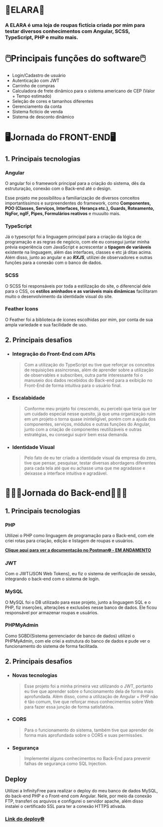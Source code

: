 # 👚ELARA👕

### A ELARA é uma loja de roupas fictícia criada por mim para testar diversos conhecimentos com Angular, SCSS, TypeScript, PHP e muito mais.

# 🖱️Principais funções do software🖱️

- Login/Cadastro de usuário
- Autenticação com JWT
- Carrinho de compras
- Calculadora de frete dinâmico para o sistema americano de CEP (Valor + Tempo estimado)
- Seleção de cores e tamanhos diferentes
- Gerenciamento da conta
- Sistema fictício de venda
- Sistema de desconto dinâmico

# 🖥️Jornada do FRONT-END🖥️

## 1. Principais tecnologias

### Angular

O angular foi o framework principal para a criação do sistema, dês da estruturação, conexão com o Back-end até o design.

Esse projeto me possibilitou a familiarização de diversos conceitos importantíssimos e surpreendentes do framework, como **Componentes, POO (Classes, Serviços, Interfaces, Herança etc.), Guards, Roteamento, NgFor, ngIF, Pipes, Formulários reativos** e muuuito mais.

### TypeScript

Já o typescript foi a linguagem principal para a criação da lógica de programação e as regras de negócio, com ele eu consegui juntar minha prévia experiência com JavaScript e acrescentar a **tipagem de variáveis** existente na linguagem, além das interfaces, classes e etc já ditas acima. Além disso, junto ao angular e ao ***RXJS***, utilizei de observadores e outras funções para a conexão com o banco de dados.

### SCSS

O SCSS foi responsáveis por toda a estilização do site, o diferencial dele para o CSS, os **estilos aninhados e as variáveis mais dinâmicas** facilitaram muito o desenvolvimento da identidade visual do site.

### Feather Icons

O Feather foi a biblioteca de ícones escolhidas por mim, por conta de sua ampla variedade e sua facilidade de uso.

## 2. Principais desafios

- ### Integração do Front-End com APIs

    > Com a utilização do TypeScript eu tive que reforçar os conceitos de requisições assíncronas, além de aprender sobre a utilização de observables e subscribes, outra parte interessante foi o manuseio dos dados recebidos do Back-end para a exibição no Front-End de forma intuitiva para o usuário final.

- ### Escalabidade

    > Conforme meu projeto foi crescendo, eu percebi que teria que ter um cuidado especial nesse quesito, já que uma organização ruim em um projeto o torna quase ininteligível, porém com a ajuda dos componentes, serviços, módulos e outras funções do Angular, junto com a criação de componentes reutilizáveis e outras estratégias, eu consegui suprir bem essa demanda.

- ### Identidade Visual

    > Pelo fato de eu ter criado a identidade visual da empresa do zero, tive que pensar, pesquisar, testar diversas abordagens diferentes para cada tela até que eu achasse uma que me agradasse e deixasse a interface intuitiva e agradável.


#  👨🏽‍💻Jornada do Back-end👨🏽‍💻

## 1. Principais tecnologias

### PHP

Utilizei o PHP como linguagem de programação para o Back-end, com ele criei rotas para criação, edição e listagem de roupas e usuários.

<a href="https://documenter.getpostman.com/view/32208091/2sA3BuW8hb"><b>Clique aqui para ver a documentação no Postman🌐 - EM ANDAMENTO</b></a>

### JWT

Com o JWT(JSON Web Tokens), eu fiz o sistema de verificação de sessão, integrando o back-end com o sistema de login.

### MySQL

O MySQL foi o DB utilizado para esse projeto, junto a linguagem SQL e o PHP, fiz inserções, alterações e exclusões nesse banco de dados. Ele ficou responsável por armazenar roupas e usuários.

### PHPMyAdmin

Como SGBD(Sistema genrenciador de banco de dados) utilizei o PHPMyAdmin, com ele criei a estrutura do banco de dados e pude ver o funcionamento do sistema de forma facilitada.

## 2. Principais desafios

- ### Novas tecnologias

    > Esse projeto foi a minha primeira vez utilizando o JWT, portanto eu tive que aprender sobre o funcionamento dela de forma mais aprofundada. Além disso, como a utilização de Angular + PHP não é tão comum, tive que reforçar meus conhecimentos sobre Web para fazer essa junção de forma satisfatória.

- ### CORS
    > Para o funcionamento do sistema, também tive que aprender de forma mais aprofundada sobre o CORS e suas permissões.

- ### Segurança
    > Implementei alguns conhecimentos no Back-End para prevenir falhas de segurança como SQL Injection.

## Deploy

<p>Utilizei a InfinityFree para realizar o deploy do meu banco de dados MySQL, do back-end PHP e o Front-end com Angular. Nele, por meio da conexão FTP, transferi os arquivos e configurei o servidor apache, além disso instalei o certificado SSL para ter a conexão HTTPS ativada.</p>

### <a href="https://elara.infinityfreeapp.com/" target="_BLANK">Link do deploy🌐</a>
